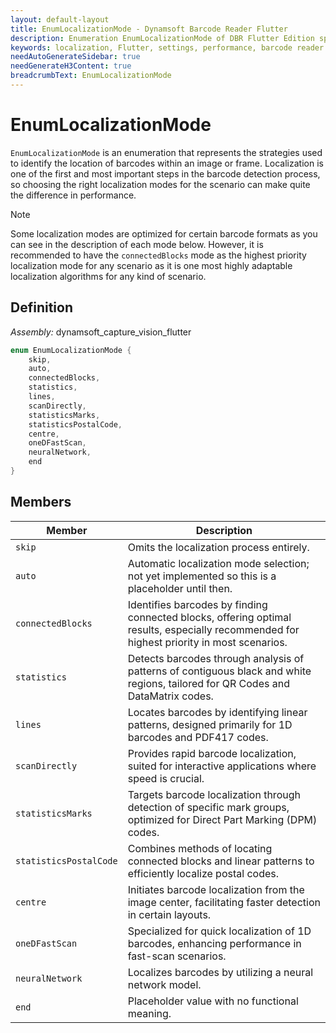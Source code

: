 ```yaml
---
layout: default-layout
title: EnumLocalizationMode - Dynamsoft Barcode Reader Flutter
description: Enumeration EnumLocalizationMode of DBR Flutter Edition specifies the strategies used to identify the locations of barcodes within an image.
keywords: localization, Flutter, settings, performance, barcode reader
needAutoGenerateSidebar: true
needGenerateH3Content: true
breadcrumbText: EnumLocalizationMode
---
```


# EnumLocalizationMode

`EnumLocalizationMode` is an enumeration that represents the strategies used to identify the location of barcodes within an image or frame. Localization is one of the first and most important steps in the barcode detection process, so choosing the right localization modes for the scenario can make quite the difference in performance. 

> [!NOTE]
> Some localization modes are optimized for certain barcode formats as you can see in the description of each mode below. However, it is recommended to have the `connectedBlocks` mode as the highest priority localization mode for any scenario as it is one most highly adaptable localization algorithms for any kind of scenario.

## Definition

*Assembly:* dynamsoft_capture_vision_flutter

```dart
enum EnumLocalizationMode {
    skip,
    auto,
    connectedBlocks,
    statistics,
    lines,
    scanDirectly,
    statisticsMarks,
    statisticsPostalCode,
    centre,
    oneDFastScan,
    neuralNetwork,
    end
}
```

## Members

| Member | Description |
| ------ | ----------- |
| `skip` | Omits the localization process entirely. |
| `auto` | Automatic localization mode selection; not yet implemented so this is a placeholder until then. |
| `connectedBlocks` | Identifies barcodes by finding connected blocks, offering optimal results, especially recommended for highest priority in most scenarios. |
| `statistics` | Detects barcodes through analysis of patterns of contiguous black and white regions, tailored for QR Codes and DataMatrix codes. |
| `lines` | Locates barcodes by identifying linear patterns, designed primarily for 1D barcodes and PDF417 codes. |
| `scanDirectly` | Provides rapid barcode localization, suited for interactive applications where speed is crucial. |
| `statisticsMarks` | Targets barcode localization through detection of specific mark groups, optimized for Direct Part Marking (DPM) codes. |
| `statisticsPostalCode` | Combines methods of locating connected blocks and linear patterns to efficiently localize postal codes. |
| `centre` | Initiates barcode localization from the image center, facilitating faster detection in certain layouts. |
| `oneDFastScan` | Specialized for quick localization of 1D barcodes, enhancing performance in fast-scan scenarios. |
| `neuralNetwork` | Localizes barcodes by utilizing a neural network model. |
| `end` | Placeholder value with no functional meaning. |
